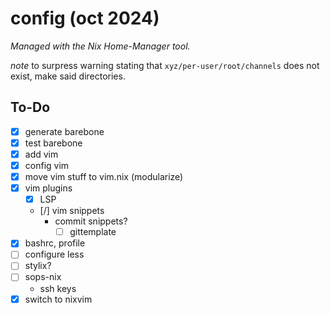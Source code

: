 # config (oct 2024)
*Managed with the Nix Home-Manager tool.*

*note* to surpress warning stating that `xyz/per-user/root/channels` does not exist, make said directories.

## To-Do
- [x] generate barebone
- [x] test barebone
- [x] add vim
- [x] config vim
- [x] move vim stuff to vim.nix (modularize)
- [x] vim plugins
    - [x] LSP
    - [/] vim snippets
        - commit snippets?
            - [ ] gittemplate
- [x] bashrc, profile
- [ ] configure less
- [ ] stylix?
- [ ] sops-nix
    - ssh keys
- [x] switch to nixvim
